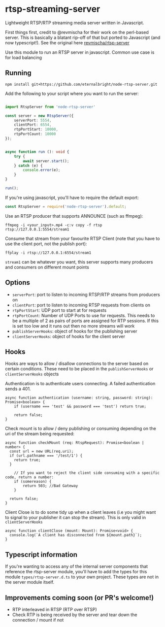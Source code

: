 # rtsp-streaming-server

Lightweight RTSP/RTP streaming media server written in Javascript.

First things first, credit to @revmischa for their work on the perl-based server. This is basically a blatant rip-off of that but ported to Javascript (and now typescript!). See the original here [revmischa/rtsp-server](https://github.com/revmischa/rtsp-server)

Use this module to run an RTSP server in javascript. Common use case is for load balancing

## Running

`npm install git+https://github.com/eternalbright/node-rtsp-server.git`

Add the following to your script where you want to run the server:

```typescript

import RtspServer from 'node-rtsp-server'

const server = new RtspServer({
	serverPort: 5554,
	clientPort: 6554,
	rtpPortStart: 10000,
	rtpPortCount: 10000
});


async function run (): void {
	try {
		await server.start();
	} catch (e) {
		console.error(e);
	}
}

run();

```

If you're using javascript, you'll have to require the default export:
```javascript
const RtspServer = require('node-rtsp-server').default;
```

Use an RTSP producer that supports ANNOUNCE (such as ffmpeg):

`ffmpeg -i <your_input>.mp4 -c:v copy -f rtsp rtsp://127.0.0.1:5554/stream1`

Consume that stream from your favourite RTSP Client (note that you have to use the client port, not the publish port):

`ffplay -i rtsp://127.0.0.1:6554/stream1`

`stream1` can be whatever you want, this server supports many producers and consumers on different mount points


## Options


* `serverPort`: port to listen to incoming RTSP/RTP streams from producers on
* `clientPort`: port to listen to incoming RTSP requests from clients on
* `rtpPortStart`: UDP port to start at for requests
* `rtpPortCount`: Number of UDP Ports to use for requests. This needs to be a multiple of 2 as pairs of ports are assigned for RTP sessions. If this is set too low and it runs out then no more streams will work
* `publishServerHooks`: object of hooks for the publishing server
* `clientServerHooks`: object of hooks for the client server

## Hooks

Hooks are ways to allow / disallow connections to the server based on certain conditions. These need to be placed in the `publishServerHooks` or `clientServerHooks` objects

Authentication is to authenticate users connecting. A failed authentication sends a 401.

```
async function authentication (username: string, password: string): Promise<boolean> {
	if (username === 'test' && password === 'test') return true;
	
	return false;
}
```

Check mount is to allow / deny publishing or consuming depending on the uri of the stream being requested:

```
async function checkMount (req: RtspRequest): Promise<boolean | number> {
  const url = new URL(req.uri);
  if (url.pathname === '/test/1') {
    return true;
  }

	// If you want to reject the client side consuming with a specific code, return a number:
	if (somereason) {
		return 503; //Bad Gateway
	}

  return false;
}
```

Client Close is to do some tidy up when a client leaves (i.e you might want to signal to your publisher it can stop the stream). This is only valid in `clientServerHooks`

```
async function clientClose (mount: Mount): Promise<void> {
  console.log(`A client has disconnected from ${mount.path}`);
}
```

## Typescript information

If you're wanting to access any of the internal server components that reference the rtsp-server module, you'll have to add the types for this module `types/rtsp-server.d.ts` to your own project. These types are not in the server module itself.

## Improvements coming soon (or PR's welcome!)

* RTP interleaved in RTSP (RTP over RTSP)
* Check RTP is being received by the server and tear down the connection / mount if not
